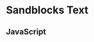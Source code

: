 # Sandblocks Text

<script>
  import {Parser} from "src/client/tree-sitter.js"
  window.TreeSitter = Parser
  import md5 from "./external/md5.js"
  ""
</script>

<script>
  import  {setConfig} from "./core/config.js"

  var baseDir = lively.query(this, "lively-container").getDir()
  setConfig({baseURL: baseDir})

  await System.import(baseDir + "/main.js");

  var ui = await (
      <sb-editor
        extensions="smalltalk:base base:base"
        text={`initialize

  true ifTrue: [2 + 2]`}
        language="smalltalk"></sb-editor>)
  ui 
</script>

## JavaScript

<script>
  var ui = await (<sb-editor
    extensions="javascript:base javascript:outline javascript:workspace base:base base:identifierSuggestions editorConfig:base"
    text={`console.log(sbWatch(hello, 12398482))

function a() {
}`}
    language="javascript"></sb-editor>)
  ui 
</script>
